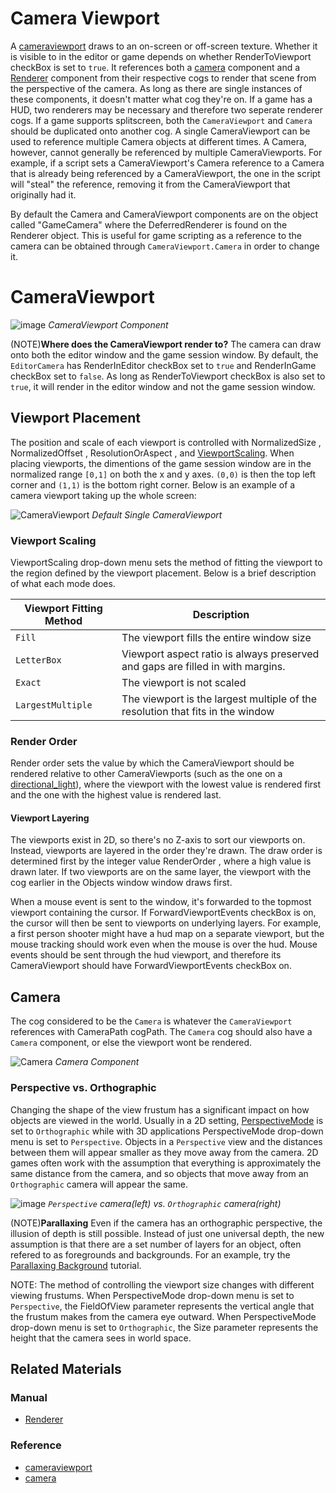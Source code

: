 # Camera Viewport
A [cameraviewport](https://github.com/PlasmaEngine/PlasmaDocs/tree/master/docs/C%2B%2B/code_reference/class_reference/cameraviewport.markdown) draws to an on-screen or off-screen texture. Whether it is visible to in the editor or game depends on whether RenderToViewport checkBox is set to `true`.  It references both a [camera](https://github.com/PlasmaEngine/PlasmaDocs/tree/master/docs/C%2B%2B/code_reference/class_reference/camera.markdown) component and a [Renderer](https://plasmaengine.github.io/PlasmaDocs/Plasma1/Editor/graphics/renderer/deferred_renderer.markdown) component from their respective cogs to render that scene from the perspective of the camera.  As long as there are single instances of these components, it doesn't matter what cog they're on.  If a game has a HUD, two renderers may be necessary and therefore two seperate renderer cogs.  If a game supports splitscreen, both the `CameraViewport` and `Camera` should be duplicated onto another cog. A single CameraViewport can be used to reference multiple Camera objects at different times. A Camera, however, cannot generally be referenced by multiple CameraViewports. For example, if a script sets a CameraViewport's Camera reference to a Camera that is already being referenced by a CameraViewport, the one in the script will "steal" the reference, removing it from the CameraViewport that originally had it.

By default the Camera and CameraViewport components are on the object called "GameCamera" where the DeferredRenderer is found on the Renderer object. This is useful for game scripting as a reference to the camera can be obtained through `CameraViewport.Camera` in order to change it.

# CameraViewport

![image](https://media.githubusercontent.com/media/PlasmaEngine/PlasmaDocs/master/doc_files/46327.png) *CameraViewport Component*

(NOTE)**Where does the CameraViewport render to?**
The camera can draw onto both the editor window and the game session window.  By default, the `EditorCamera` has RenderInEditor checkBox set to `true` and RenderInGame checkBox set to `false`. As long as RenderToViewport checkBox is also set to `true`, it will render in the editor window and not the game session window.

## Viewport Placement
The position and scale of each viewport is controlled with NormalizedSize , NormalizedOffset , ResolutionOrAspect , and [ViewportScaling](https://github.com/PlasmaEngine/PlasmaDocs/tree/master/docs/C%2B%2B/code_reference/enum_reference.markdown#viewportscaling).  When placing viewports, the dimentions of the game session window are in the normalized range `[0,1]` on both the x and y axes.  `(0,0)` is then the top left corner and `(1,1)` is the bottom right corner.  Below is an example of a camera viewport taking up the whole screen:

![CameraViewport](https://media.githubusercontent.com/media/PlasmaEngine/PlasmaDocs/master/doc_files/47642.png) *Default Single CameraViewport*

### Viewport Scaling
ViewportScaling drop-down menu sets the method of fitting the viewport to the region defined by the viewport placement.  Below is a brief description of what each mode does.

| Viewport Fitting Method | Description |
| -- | -- |
| `Fill` | The viewport fills the entire window size |
| `LetterBox` | Viewport aspect ratio is always preserved and gaps are filled in with margins. |
| `Exact` | The viewport is not scaled |
| `LargestMultiple` | The viewport is the largest multiple of the resolution that fits in the window |

### Render Order

Render order sets the value by which the CameraViewport should be rendered relative to other CameraViewports (such as the one on a [directional_light](https://plasmaengine.github.io/PlasmaDocs/Plasma1/Editor/graphics/lighting/direct_lighting/directional_light.markdown)), where the viewport with the lowest value is rendered first and the one with the highest value is rendered last.

#### Viewport Layering
The viewports exist in 2D, so there's no Z-axis to sort our viewports on.  Instead, viewports are layered in the order they're drawn.  The draw order is determined first by the integer value RenderOrder , where a high value is drawn later.  If two viewports are on the same layer, the viewport with the cog earlier in the Objects window window draws first.

When a mouse event is sent to the window, it's forwarded to the topmost viewport containing the cursor.  If ForwardViewportEvents checkBox is on, the cursor will then be sent to viewports on underlying layers.  For example, a first person shooter might have a hud map on a separate viewport, but the mouse tracking should work even when the mouse is over the hud.  Mouse events should be sent through the hud viewport, and therefore its CameraViewport should have ForwardViewportEvents checkBox on.

## Camera
The cog considered to be the `Camera` is whatever the `CameraViewport` references with CameraPath cogPath.  The `Camera` cog should also have a `Camera` component, or else the viewport wont be rendered.

![Camera](https://media.githubusercontent.com/media/PlasmaEngine/PlasmaDocs/master/doc_files/47645.png) *Camera Component*

### Perspective vs. Orthographic
Changing the shape of the view frustum has a significant impact on how objects are viewed in the world.  Usually in a 2D setting, [PerspectiveMode](https://github.com/PlasmaEngine/PlasmaDocs/tree/master/docs/C%2B%2B/code_reference/enum_reference.markdown#perspectivemode) is set to `Orthographic` while with 3D applications PerspectiveMode drop-down menu is set to `Perspective`.  Objects in a `Perspective` view and the distances between them will appear smaller as they move away from the camera.  2D games often work with the assumption that everything is approximately the same distance from the camera, and so objects that move away from an `Orthographic` camera will appear the same.

![image](https://media.githubusercontent.com/media/PlasmaEngine/PlasmaDocs/master/doc_files/46825.png) *`Perspective` camera(left) vs. `Orthographic` camera(right)*

(NOTE)**Parallaxing** Even if the camera has an orthographic perspective, the illusion of depth is still possible.  Instead of just one universal depth, the new assumption is that there are a set number of layers for an object, often refered to as foregrounds and backgrounds.  For an example, try the [Parallaxing Background](https://plasmaengine.github.io/PlasmaDocs/Plasma1/Editor/tutorials/graphics/parallaxbackground.markdown) tutorial.

NOTE: The method of controlling the viewport size changes with different viewing frustums.  When PerspectiveMode drop-down menu is set to `Perspective`, the FieldOfView  parameter represents the vertical angle that the frustum makes from the camera eye outward.  When PerspectiveMode drop-down menu is set to `Orthographic`, the Size  parameter represents the height that the camera sees in world space.

## Related Materials
### Manual
- [Renderer](https://plasmaengine.github.io/PlasmaDocs/Plasma1/Editor/graphics/renderer.markdown)

### Reference
- [cameraviewport](https://github.com/PlasmaEngine/PlasmaDocs/tree/master/docs/C%2B%2B/code_reference/class_reference/cameraviewport.markdown)
- [camera](https://github.com/PlasmaEngine/PlasmaDocs/tree/master/docs/C%2B%2B/code_reference/class_reference/camera.markdown)  